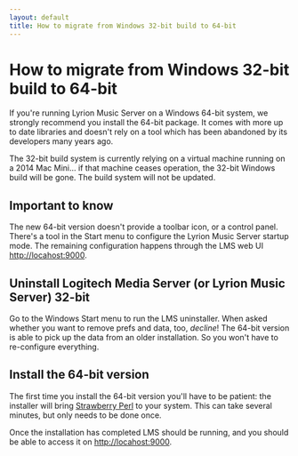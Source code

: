 ```yaml
---
layout: default
title: How to migrate from Windows 32-bit build to 64-bit
---
```


# How to migrate from Windows 32-bit build to 64-bit

If you're running Lyrion Music Server on a Windows 64-bit system, we strongly recommend you install the 64-bit package.
It comes with more up to date libraries and doesn't rely on a tool which has been abandoned by its developers many years ago.

The 32-bit build system is currently relying on a virtual machine running on a 2014 Mac Mini... if that machine ceases operation,
the 32-bit Windows build will be gone. The build system will not be updated.

## Important to know

The new 64-bit version doesn't provide a toolbar icon, or a control panel. There's a tool in the Start menu to configure
the Lyrion Music Server startup mode. The remaining configuration happens through the LMS web UI [http://locahost:9000](http://locahost:9000).

## Uninstall Logitech Media Server (or Lyrion Music Server) 32-bit

Go to the Windows Start menu to run the LMS uninstaller. When asked whether you want to remove prefs and data, too, _decline_!
The 64-bit version is able to pick up the data from an older installation. So you won't have to re-configure everything.

## Install the 64-bit version

The first time you install the 64-bit version you'll have to be patient: the installer will bring
[Strawberry Perl](https://strawberryperl.com) to your system. This can take several minutes, but only needs to be done once.

Once the installation has completed LMS should be running, and you should be able to access it on [http://locahost:9000](http://locahost:9000).
